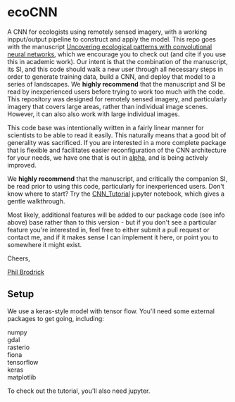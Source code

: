 # ecoCNN
A CNN for ecologists using remotely sensed imagery, with a working inpput/output pipeline to construct and apply the model.  This repo goes with the manuscript [Uncovering ecological patterns with convolutional neural networks](https://www.sciencedirect.com/science/article/pii/S0169534719300862?via%3Dihub), which we encourage you to check out (and cite if you use this in academic work).  Our intent is that the combination of the manuscript, its SI, and this code should walk a new user through all necessary steps in order to generate training data, build a CNN, and deploy that model to a series of landscapes.  We **highly recommend** that the manuscript and SI be read by inexperienced users before trying to work too much with the code.  This repository was designed for remotely sensed imagery, and particularly imagery that covers large areas, rather than individual image scenes.  However, it can also  also work with large individual images.

This code base was intentionally written in a fairly linear manner for scientists to be able to read it easily.  This naturally means that a good bit of generality was sacrificed.  If you are interested in a more complete package that is flexible and facilitates easier reconfiguration of the CNN architecture for your needs, we have one that is out in [alpha](https://pgbrodrick.github.io/rsCNN/), and is being actively improved.

We **highly recommend** that the manuscript, and critically the companion SI, be read prior to using this code, particularly for inexperienced users.  Don't know where to start?  Try the [CNN_Tutorial](https://github.com/pgbrodrick/ecoCNN/blob/master/CNN_Tutorial.ipynb) jupyter notebook, which gives a gentle walkthrough. 

Most likely, additional features will be added to our package code (see info above) base rather than to this version - but if you don't see a particular feature you're interested in, feel free to either submit a pull request or contact me, and if it makes sense I can implement it here, or point you to somewhere it might exist.

Cheers,

[Phil Brodrick](https://www.philbrodrick.com)


## Setup

We use a keras-style model with tensor flow.  You'll need some external packages to get going, including:

numpy<br />
gdal<br />
rasterio<br />
fiona<br />
tensorflow<br />
keras<br />
matplotlib<br />

To check out the tutorial, you'll also need jupyter.
